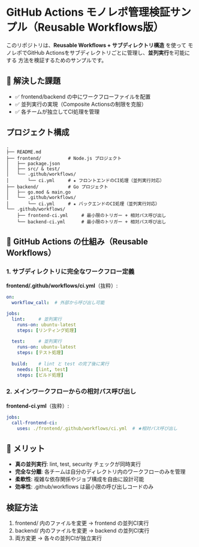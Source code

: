 # GitHub Actions モノレポ管理検証サンプル（Reusable Workflows版）

このリポジトリは、**Reusable Workflows + サブディレクトリ構造** を使って
モノレポでGitHub Actionsをサブディレクトリごとに管理し、**並列実行**を可能にする
方法を検証するためのサンプルです。

## 🎯 解決した課題

- ✅ frontend/backend の中にワークフローファイルを配置
- ✅ 並列実行の実現（Composite Actionsの制限を克服）
- ✅ 各チームが独立してCI処理を管理

## プロジェクト構成

```
.
├── README.md
├── frontend/          # Node.js プロジェクト
│   ├── package.json
│   ├── src/ & test/
│   └── .github/workflows/
│       └── ci.yml     # ★ フロントエンドのCI処理（並列実行対応）
├── backend/           # Go プロジェクト
│   ├── go.mod & main.go
│   └── .github/workflows/
│       └── ci.yml     # ★ バックエンドのCI処理（並列実行対応）
└── .github/workflows/
    ├── frontend-ci.yml     # 最小限のトリガー + 相対パス呼び出し
    └── backend-ci.yml      # 最小限のトリガー + 相対パス呼び出し
```

## 🚀 GitHub Actions の仕組み（Reusable Workflows）

### 1. サブディレクトリに完全なワークフロー定義

**frontend/.github/workflows/ci.yml**（抜粋）:
```yaml
on:
  workflow_call:  # 外部から呼び出し可能

jobs:
  lint:     # 並列実行
    runs-on: ubuntu-latest
    steps: [リンティング処理]
  
  test:     # 並列実行
    runs-on: ubuntu-latest  
    steps: [テスト処理]
  
  build:    # lint と test の完了後に実行
    needs: [lint, test]
    steps: [ビルド処理]
```

### 2. メインワークフローからの相対パス呼び出し

**frontend-ci.yml**（抜粋）:
```yaml
jobs:
  call-frontend-ci:
    uses: ./frontend/.github/workflows/ci.yml  # ★相対パス呼び出し
```

## 🎉 メリット

- **真の並列実行**: lint, test, security チェックが同時実行
- **完全な分離**: 各チームは自分のディレクトリ内のワークフローのみを管理
- **柔軟性**: 複雑な依存関係やジョブ構成を自由に設計可能
- **効率性**: .github/workflows は最小限の呼び出しコードのみ

## 検証方法

1. frontend/ 内のファイルを変更 → frontend の並列CI実行
2. backend/ 内のファイルを変更 → backend の並列CI実行
3. 両方変更 → 各々の並列CIが独立実行